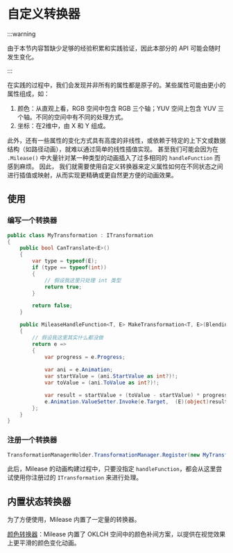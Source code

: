 # 自定义转换器

:::warning

由于本节内容暂缺少足够的经验积累和实践验证，因此本部分的 API 可能会随时发生变化。

:::

在实践的过程中，我们会发现并非所有的属性都是原子的。某些属性可能由更小的属性组成，如：
1. 颜色：从直观上看，RGB 空间中包含 RGB 三个轴；YUV 空间上包含 YUV 三个轴。不同的空间中有不同的处理方式。
2. 坐标：在2维中，由 X 和 Y 组成。

此外，还有一些属性的变化方式具有高度的非线性，或依赖于特定的上下文或数据结构（如路径动画），就难以通过简单的线性插值实现。
甚至我们可能会因为在 `.Milease()` 中大量针对某一种类型的动画插入了过多相同的 `handleFunction` 而感到麻烦。 因此，
我们就需要使用自定义转换器来定义属性如何在不同状态之间进行插值或映射，从而实现更精确或更自然更方便的动画效果。

## 使用

### 编写一个转换器

```csharp
public class MyTransformation : ITransformation
{
    public bool CanTranslate<E>()
    {
        var type = typeof(E);
        if (type == typeof(int))
        {
            // 假设我这里只处理 int 类型
            return true;
        }

        return false;
    }

    public MileaseHandleFunction<T, E> MakeTransformation<T, E>(BlendingMode blendingMode)
    {
        // 假设我这里其实什么都没做
        return e =>
        {
            var progress = e.Progress;
            
            var ani = e.Animation;
            var startValue = (ani.StartValue as int?)!;
            var toValue = (ani.ToValue as int?)!;

            var result = startValue + (toValue - startValue) * progress;
            e.Animation.ValueSetter.Invoke(e.Target,  (E)(object)result);
        };
    }
}
```

### 注册一个转换器

```csharp
TransformationManagerHolder.TransformationManager.Register(new MyTransformation());
```

此后，Milease 的动画构建过程中，只要没指定 `handleFunction`，都会从这里尝试使用你注册过的 `ITransformation` 来进行处理。

## 内置状态转换器

为了方便使用，Milease 内置了一定量的转换器。

[颜色转换器](1.color_transformation.mdx)：Milease 内置了 OKLCH 空间中的颜色补间方案，以提供在视觉效果上更平滑的颜色变化动画。
